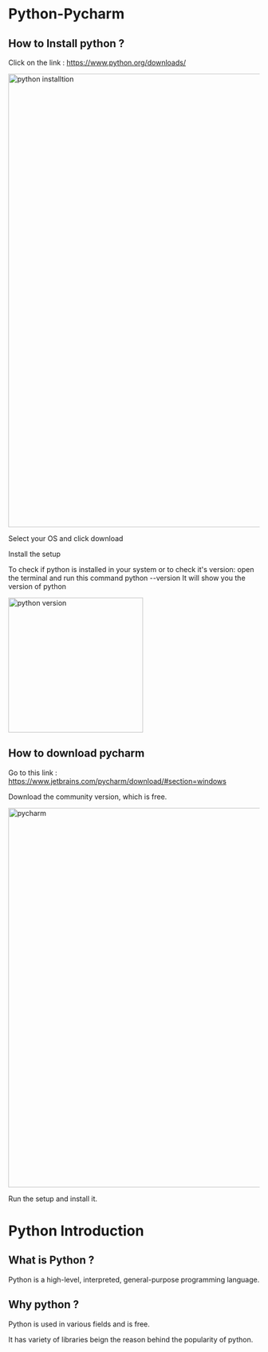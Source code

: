 # Python-Pycharm


## How to Install python ?
Click on the link : https://www.python.org/downloads/ 

<img width="908" alt="python installtion " src="https://user-images.githubusercontent.com/110182832/181591377-bdc80bfc-2e62-421e-8d9f-b672c46b3f54.png">


Select your OS and click download

Install the setup 

To check if python is installed in your system or to check it's version:
open the terminal and run this command
python --version 
It will show you the version of python 

<img width="270" alt="python version" src="https://user-images.githubusercontent.com/110182832/181590440-f99ac438-fbf2-4d16-8ef7-8cf5acce6044.png">




## How to download pycharm 
Go to this link : https://www.jetbrains.com/pycharm/download/#section=windows

Download the community version, which is free.

<img width="760" alt="pycharm" src="https://user-images.githubusercontent.com/110182832/181591434-46ce20b8-5bbf-476a-ad9c-507e497b2a34.png">


Run the setup and install it.

# Python Introduction 

## What is Python ?
Python is a high-level, interpreted, general-purpose programming language.

## Why python ?
Python is used in various fields and is free.

It has variety of libraries beign the reason behind the popularity of python.

